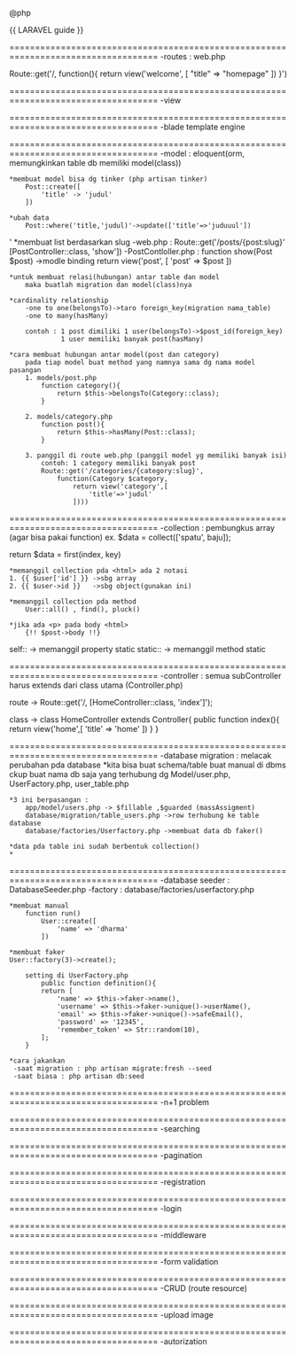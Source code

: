 @php
    

{{ LARAVEL guide }}

===================================================================================
-routes : web.php

Route::get('/, function(){
    return view('welcome', [
        "title" => "homepage"
    ])
}')


===================================================================================
-view

===================================================================================
-blade template engine

===================================================================================
-model : eloquent(orm, memungkinkan table db memiliki model(class))

    *membuat model bisa dg tinker (php artisan tinker)
        Post::create([
            'title' -> 'judul'
        ])

    *ubah data 
        Post::where('title,'judul)'->update(['title'=>'juduuul'])
'
    *membuat list berdasarkan slug
        -web.php : Route::get('/posts/{post:slug}' [PostController::class, 'show'])
        -PostContloller.php : 
            function show(Post $post) ->modle binding
            return view('post', [
                'post' => $post
            ])

    *untuk membuat relasi(hubungan) antar table dan model
        maka buatlah migration dan model(class)nya

    *cardinality relationship
        -one to one(belongsTo)->taro foreign_key(migration nama_table)
        -one to many(hasMany)

        contoh : 1 post dimiliki 1 user(belongsTo)->$post_id(foreign_key)
                 1 user memiliki banyak post(hasMany)

    *cara membuat hubungan antar model(post dan category)
        pada tiap model buat method yang namnya sama dg nama model pasangan
        1. models/post.php
            function category(){
                return $this->belongsTo(Category::class);
            }

        2. models/category.php
            function post(){
                return $this->hasMany(Post::class);
            }

        3. panggil di route web.php (panggil model yg memiliki banyak isi)
            contoh: 1 category memiliki banyak post
            Route::get('/categories/{category:slug}', 
                function(Category $category,
                    return view('category',[
                        'title'=>'judul'
                    ])))

===================================================================================
-collection : pembungkus array (agar bisa pakai function)
ex. $data = collect(['spatu', baju]);

return $data = first(index, key)

    *memanggil collection pda <html> ada 2 notasi
    1. {{ $user['id'] }} ->sbg array
    2. {{ $user->id }}   ->sbg object(gunakan ini)

    *memanggil collection pda method
        User::all() , find(), pluck()

    *jika ada <p> pada body <html>
        {!! $post->body !!}


self:: -> memanggil property static
static:: -> memanggil method static


===================================================================================
-controller : semua subController harus extends dari class utama (Controller.php)

route -> Route::get('/, [HomeController::class, 'index']');

class -> class HomeController extends Controller{
            public function index(){
                return view('home',[
                    'title' => 'home'
                ])
            }
}

===================================================================================
-database migration : melacak perubahan pda database
    *kita bisa buat schema/table buat manual di dbms ckup buat nama db saja
    yang terhubung dg Model/user.php, UserFactory.php, user_table.php

    *3 ini berpasangan :
        app/model/users.php -> $fillable ,$guarded (massAssigment)
        database/migration/table_users.php ->row terhubung ke table database
        database/factories/Userfactory.php ->membuat data db faker()

    *data pda table ini sudah berbentuk collection()
    *

===================================================================================
-database seeder : DatabaseSeeder.php
-factory : database/factories/userfactory.php

    *membuat manual
        function run()
            User::create([
                'name' => 'dharma'
            ])

    *membuat faker
    User::factory(3)->create();

        setting di UserFactory.php
            public function definition(){
            return [
                'name' => $this->faker->name(),
                'username' => $this->faker->unique()->userName(),
                'email' => $this->faker->unique()->safeEmail(),
                'password' => '12345',
                'remember_token' => Str::random(10),
            ];
        }

    *cara jakankan
     -saat migration : php artisan migrate:fresh --seed
     -saat biasa : php artisan db:seed

     
===================================================================================
-n+1 problem

===================================================================================
-searching

===================================================================================
-pagination

===================================================================================
-registration

===================================================================================
-login

===================================================================================
-middleware

===================================================================================
-form validation

===================================================================================
-CRUD (route resource)

===================================================================================
-upload image

===================================================================================
-autorization
